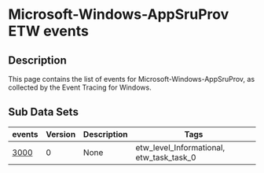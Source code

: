 # Microsoft-Windows-AppSruProv ETW events

## Description
This page contains the list of events for Microsoft-Windows-AppSruProv, as collected by the Event Tracing for Windows.

## Sub Data Sets
|events|Version|Description|Tags|
|---|---|---|---|
|[3000](events/event-3000.md)|0|None|etw_level_Informational, etw_task_task_0|
